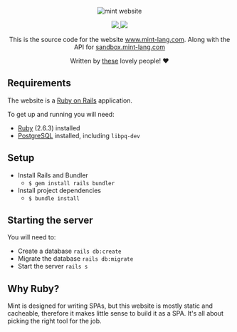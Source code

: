 
<p align="center">
  <img src="https://github.com/Multimegamander/mint-website-rails/blob/master/banner.png?raw=true" alt="mint website"></img>
</p>         

<p align="center"> 

<a href="https://gitter.im/mint-lang/Lobby" target="_blank">
	<img src="https://img.shields.io/gitter/room/7d924c483d0d9dff10763921aea2038e660e1252/68747470733a2f2f6261646765732e6769747465722e696d2f67697474657248512f6769747465722e737667" />
</a>

<a href="https://discord.gg/NXFUJs2" target="_blank">
	<img src="https://img.shields.io/discord/698214718241767445?color=7289DA&label=Discord&style=plastic" />
</a>
</p>

<p align="center">
	This is the source code for the website <a href="https://www.mint-lang.com" target="_blank">www.mint-lang.com</a>. Along with the API for <a href="https://sandbox.mint-lang.com" target="_blank">sandbox.mint-lang.com</a>
</p>

<p align="center">
	Written by <a href="https://github.com/mint-lang/mint-website-rails/graphs/contributors" target="blank">these</a> lovely people! ❤️
</p>


## Requirements

The website is a [Ruby on Rails](https://rubyonrails.org/) application.

To get up and running you will need:

-   [Ruby](https://www.ruby-lang.org/en/)  (2.6.3) installed
-   [PostgreSQL](https://www.postgresql.org/)  installed, including  `libpq-dev`

## Setup
-   Install Rails and Bundler
    -   `$ gem install rails bundler`
-   Install project dependencies
    -   `$ bundle install`

## Starting the server

You will need to:

-   Create a database  `rails db:create`
-   Migrate the database  `rails db:migrate`
-   Start the server  `rails s`

## [](https://github.com/Multimegamander/mint-website-rails#why-ruby)Why Ruby?

Mint is designed for writing SPAs, but this website is mostly static and cacheable, therefore it makes little sense to build it as a SPA. It's all about picking the right tool for the job.
